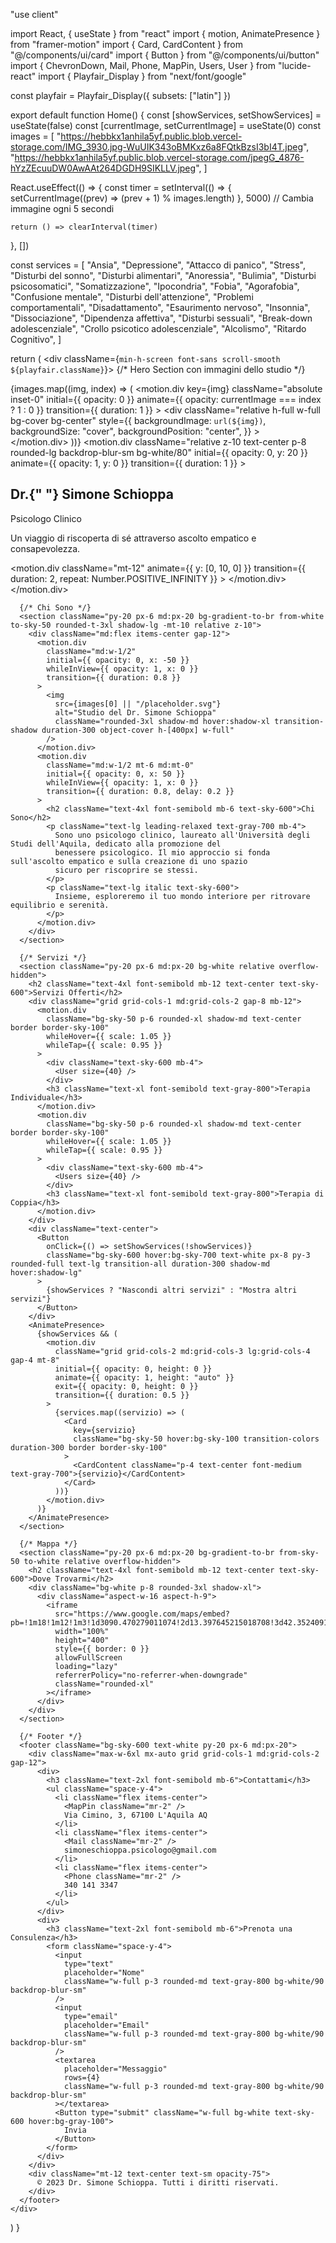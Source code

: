 "use client"

import React, { useState } from "react"
import { motion, AnimatePresence } from "framer-motion"
import { Card, CardContent } from "@/components/ui/card"
import { Button } from "@/components/ui/button"
import { ChevronDown, Mail, Phone, MapPin, Users, User } from "lucide-react"
import { Playfair_Display } from "next/font/google"

const playfair = Playfair_Display({ subsets: ["latin"] })

export default function Home() {
  const [showServices, setShowServices] = useState(false)
  const [currentImage, setCurrentImage] = useState(0)
  const images = [
    "https://hebbkx1anhila5yf.public.blob.vercel-storage.com/IMG_3930.jpg-WuUIK343oBMKxz6a8FQtkBzsI3bI4T.jpeg",
    "https://hebbkx1anhila5yf.public.blob.vercel-storage.com/jpegG_4876-hYzZEcuuDW0AwAAt264DGDH9SIKLLV.jpeg",
  ]

  React.useEffect(() => {
    const timer = setInterval(() => {
      setCurrentImage((prev) => (prev + 1) % images.length)
    }, 5000) // Cambia immagine ogni 5 secondi

    return () => clearInterval(timer)
  }, [])

  const services = [
    "Ansia",
    "Depressione",
    "Attacco di panico",
    "Stress",
    "Disturbi del sonno",
    "Disturbi alimentari",
    "Anoressia",
    "Bulimia",
    "Disturbi psicosomatici",
    "Somatizzazione",
    "Ipocondria",
    "Fobia",
    "Agorafobia",
    "Confusione mentale",
    "Disturbi dell'attenzione",
    "Problemi comportamentali",
    "Disadattamento",
    "Esaurimento nervoso",
    "Insonnia",
    "Dissociazione",
    "Dipendenza affettiva",
    "Disturbi sessuali",
    "Break-down adolescenziale",
    "Crollo psicotico adolescenziale",
    "Alcolismo",
    "Ritardo Cognitivo",
  ]

  return (
    <div className={`min-h-screen font-sans scroll-smooth ${playfair.className}`}>
      {/* Hero Section con immagini dello studio */}
      <section className="relative h-screen flex items-center justify-center overflow-hidden">
        <div className="absolute inset-0 z-0">
          {images.map((img, index) => (
            <motion.div
              key={img}
              className="absolute inset-0"
              initial={{ opacity: 0 }}
              animate={{ opacity: currentImage === index ? 1 : 0 }}
              transition={{ duration: 1 }}
            >
              <div
                className="relative h-full w-full bg-cover bg-center"
                style={{
                  backgroundImage: `url(${img})`,
                  backgroundSize: "cover",
                  backgroundPosition: "center",
                }}
              >
                <div className="absolute inset-0 bg-black/40"></div>
              </div>
            </motion.div>
          ))}
        </div>
        <motion.div
          className="relative z-10 text-center p-8 rounded-lg backdrop-blur-sm bg-white/80"
          initial={{ opacity: 0, y: 20 }}
          animate={{ opacity: 1, y: 0 }}
          transition={{ duration: 1 }}
        >
          <h1 className="text-6xl font-light tracking-wide mb-4 text-white relative z-10">
            <span className="font-normal">Dr.</span>{" "}
            <span className="font-semibold tracking-wider uppercase text-7xl block mt-2 shadow-text">
              Simone Schioppa
            </span>
          </h1>
          <p className="text-3xl font-semibold text-sky-700 mt-2">Psicologo Clinico</p>
          <p className="mt-6 text-2xl max-w-2xl mx-auto text-gray-700 leading-relaxed">
            Un viaggio di riscoperta di sé attraverso ascolto empatico e consapevolezza.
          </p>
          <motion.div
            className="mt-12"
            animate={{ y: [0, 10, 0] }}
            transition={{ duration: 2, repeat: Number.POSITIVE_INFINITY }}
          >
            <ChevronDown size={40} className="text-white" />
          </motion.div>
        </motion.div>
      </section>

      {/* Chi Sono */}
      <section className="py-20 px-6 md:px-20 bg-gradient-to-br from-white to-sky-50 rounded-t-3xl shadow-lg -mt-10 relative z-10">
        <div className="md:flex items-center gap-12">
          <motion.div
            className="md:w-1/2"
            initial={{ opacity: 0, x: -50 }}
            whileInView={{ opacity: 1, x: 0 }}
            transition={{ duration: 0.8 }}
          >
            <img
              src={images[0] || "/placeholder.svg"}
              alt="Studio del Dr. Simone Schioppa"
              className="rounded-3xl shadow-md hover:shadow-xl transition-shadow duration-300 object-cover h-[400px] w-full"
            />
          </motion.div>
          <motion.div
            className="md:w-1/2 mt-6 md:mt-0"
            initial={{ opacity: 0, x: 50 }}
            whileInView={{ opacity: 1, x: 0 }}
            transition={{ duration: 0.8, delay: 0.2 }}
          >
            <h2 className="text-4xl font-semibold mb-6 text-sky-600">Chi Sono</h2>
            <p className="text-lg leading-relaxed text-gray-700 mb-4">
              Sono uno psicologo clinico, laureato all'Università degli Studi dell'Aquila, dedicato alla promozione del
              benessere psicologico. Il mio approccio si fonda sull'ascolto empatico e sulla creazione di uno spazio
              sicuro per riscoprire se stessi.
            </p>
            <p className="text-lg italic text-sky-600">
              Insieme, esploreremo il tuo mondo interiore per ritrovare equilibrio e serenità.
            </p>
          </motion.div>
        </div>
      </section>

      {/* Servizi */}
      <section className="py-20 px-6 md:px-20 bg-white relative overflow-hidden">
        <h2 className="text-4xl font-semibold mb-12 text-center text-sky-600">Servizi Offerti</h2>
        <div className="grid grid-cols-1 md:grid-cols-2 gap-8 mb-12">
          <motion.div
            className="bg-sky-50 p-6 rounded-xl shadow-md text-center border border-sky-100"
            whileHover={{ scale: 1.05 }}
            whileTap={{ scale: 0.95 }}
          >
            <div className="text-sky-600 mb-4">
              <User size={40} />
            </div>
            <h3 className="text-xl font-semibold text-gray-800">Terapia Individuale</h3>
          </motion.div>
          <motion.div
            className="bg-sky-50 p-6 rounded-xl shadow-md text-center border border-sky-100"
            whileHover={{ scale: 1.05 }}
            whileTap={{ scale: 0.95 }}
          >
            <div className="text-sky-600 mb-4">
              <Users size={40} />
            </div>
            <h3 className="text-xl font-semibold text-gray-800">Terapia di Coppia</h3>
          </motion.div>
        </div>
        <div className="text-center">
          <Button
            onClick={() => setShowServices(!showServices)}
            className="bg-sky-600 hover:bg-sky-700 text-white px-8 py-3 rounded-full text-lg transition-all duration-300 shadow-md hover:shadow-lg"
          >
            {showServices ? "Nascondi altri servizi" : "Mostra altri servizi"}
          </Button>
        </div>
        <AnimatePresence>
          {showServices && (
            <motion.div
              className="grid grid-cols-2 md:grid-cols-3 lg:grid-cols-4 gap-4 mt-8"
              initial={{ opacity: 0, height: 0 }}
              animate={{ opacity: 1, height: "auto" }}
              exit={{ opacity: 0, height: 0 }}
              transition={{ duration: 0.5 }}
            >
              {services.map((servizio) => (
                <Card
                  key={servizio}
                  className="bg-sky-50 hover:bg-sky-100 transition-colors duration-300 border border-sky-100"
                >
                  <CardContent className="p-4 text-center font-medium text-gray-700">{servizio}</CardContent>
                </Card>
              ))}
            </motion.div>
          )}
        </AnimatePresence>
      </section>

      {/* Mappa */}
      <section className="py-20 px-6 md:px-20 bg-gradient-to-br from-sky-50 to-white relative overflow-hidden">
        <h2 className="text-4xl font-semibold mb-12 text-center text-sky-600">Dove Trovarmi</h2>
        <div className="bg-white p-8 rounded-3xl shadow-xl">
          <div className="aspect-w-16 aspect-h-9">
            <iframe
              src="https://www.google.com/maps/embed?pb=!1m18!1m12!1m3!1d3090.470279011074!2d13.397645215018708!3d42.3524091791861!2m3!1f0!2f0!3f0!3m2!1i1024!2i768!4f13.1!3m3!1m2!1s0x13303e4d3e1e14e1%3A0xabc!2sVia%20Cimino%2C%203%2C%2067100%20L'Aquila%20AQ!5e0!3m2!1sit!2sit!4v1612345678901"
              width="100%"
              height="400"
              style={{ border: 0 }}
              allowFullScreen
              loading="lazy"
              referrerPolicy="no-referrer-when-downgrade"
              className="rounded-xl"
            ></iframe>
          </div>
        </div>
      </section>

      {/* Footer */}
      <footer className="bg-sky-600 text-white py-20 px-6 md:px-20">
        <div className="max-w-6xl mx-auto grid grid-cols-1 md:grid-cols-2 gap-12">
          <div>
            <h3 className="text-2xl font-semibold mb-6">Contattami</h3>
            <ul className="space-y-4">
              <li className="flex items-center">
                <MapPin className="mr-2" />
                Via Cimino, 3, 67100 L'Aquila AQ
              </li>
              <li className="flex items-center">
                <Mail className="mr-2" />
                simoneschioppa.psicologo@gmail.com
              </li>
              <li className="flex items-center">
                <Phone className="mr-2" />
                340 141 3347
              </li>
            </ul>
          </div>
          <div>
            <h3 className="text-2xl font-semibold mb-6">Prenota una Consulenza</h3>
            <form className="space-y-4">
              <input
                type="text"
                placeholder="Nome"
                className="w-full p-3 rounded-md text-gray-800 bg-white/90 backdrop-blur-sm"
              />
              <input
                type="email"
                placeholder="Email"
                className="w-full p-3 rounded-md text-gray-800 bg-white/90 backdrop-blur-sm"
              />
              <textarea
                placeholder="Messaggio"
                rows={4}
                className="w-full p-3 rounded-md text-gray-800 bg-white/90 backdrop-blur-sm"
              ></textarea>
              <Button type="submit" className="w-full bg-white text-sky-600 hover:bg-gray-100">
                Invia
              </Button>
            </form>
          </div>
        </div>
        <div className="mt-12 text-center text-sm opacity-75">
          © 2023 Dr. Simone Schioppa. Tutti i diritti riservati.
        </div>
      </footer>
    </div>
  )
}

